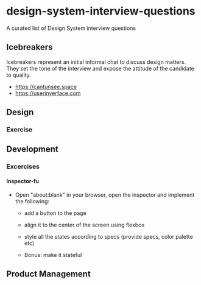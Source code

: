 # design-system-interview-questions
A curated list of Design System interview questions


## Icebreakers
Icebreakers represent an initial informal chat to discuss design matters. They set the tone of the interview and expose the attitude of the candidate to quality.

* https://cantunsee.space
* https://userinyerface.com


## Design

### Exercise



## Development

### Excercises

#### Inspector-fu

* Open "about:blank" in your browser, open the inspector and implement the following:

  * add a button to the page

  * align it to the center of the screen using flexbox

  * style all the states according to specs (provide specs, color palette etc) 

  * Bonus: make it stateful


## Product Management
